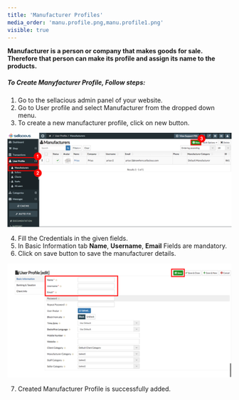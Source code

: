 ```yaml
---
title: 'Manufacturer Profiles'
media_order: 'manu.profile.png,manu.profile1.png'
visible: true
---
```


**Manufacturer is a person or company that makes goods for sale.**<br>
**Therefore that person can make its profile and assign its name to the products.**

##### **To Create Manyfacturer Profile, Follow steps:**

1. Go to the sellacious admin panel of your website.
2. Go to User profile and select Manufacturer from the dropped down menu.
3. To create a new manufacturer profile, click on new button.

![](manu.profile.png)

4. Fill the Credentials in the given fields.
5. In Basic Information tab **Name**, **Username**, **Email** Fields are mandatory.
6. Click on save button to save the manufacturer details.

![](manu.profile1.png)

7. Created Manufacturer Profile is successfully added.
